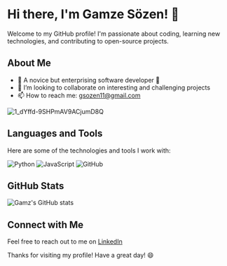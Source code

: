 
# Hi there, I'm Gamze Sözen! 👋

Welcome to my GitHub profile! I'm passionate about coding, learning new technologies, and contributing to open-source projects.

## About Me

- 🌱 A novice but enterprising software developer 🦾
- 👯 I’m looking to collaborate on interesting and challenging projects
- 📫 How to reach me: gsozen11@gmail.com
  
![1_dYffd-9SHPmAV9ACjumD8Q](https://github.com/user-attachments/assets/859a09c3-8adf-4acd-b7e6-2f37861ab962)

## Languages and Tools

Here are some of the technologies and tools I work with:

![Python](https://img.shields.io/badge/Python-3776AB?style=for-the-badge&logo=python&logoColor=white)
![JavaScript](https://img.shields.io/badge/JavaScript-F7DF1E?style=for-the-badge&logo=javascript&logoColor=black)
![GitHub](https://img.shields.io/badge/GitHub-181717?style=for-the-badge&logo=github&logoColor=white)


## GitHub Stats

![Gamz's GitHub stats](https://github-readme-stats.vercel.app/api?username=gamz-szn&show_icons=true&theme=radical)

## Connect with Me

Feel free to reach out to me on [LinkedIn](https://www.linkedin.com/in/gamze-s%C3%B6zen/)

Thanks for visiting my profile! Have a great day! 😄

